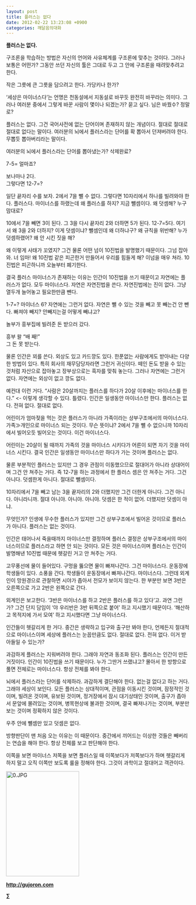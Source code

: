 ```yaml
---
layout: post
title: 플러스는 없다
date: 2012-02-22 13:23:08 +0900
categories: 깨달음의대화
---
```

  
**플러스는 없다.** 

구조론을 학습하는 방법은 자신의 언어와 사유체계를 구조론에 맞추는 것이다. 그러나 보통은 어떤가? 그동안 쓰던 자신의 툴은 그대로 두고 그 안에 구조론을 때려맞추려고 한다. 

작은 그릇에 큰 그릇을 담으려고 한다. 가당키나 한가? 

‘세상은 마이너스다’는 언명은 천동설에서 지동설로 바꾸듯 완전히 바꾸라는 의미다. 그러나 여러분 중에서 그렇게 바꾼 사람이 몇이나 되겠는가? 묻고 싶다. 님은 바꿨수? 정말로? 

플러스는 없다. 그건 국어사전에 없는 단어이며 존재하지 않는 개념이다. 절대로 절대로 절대로 없다는 말이다. 여러분의 뇌에서 플러스라는 단어를 확 뽑아서 던져버려야 한다. 무뽑듯 뽑아버리라는 말이다. 

여러분의 뇌에서 플러스라는 단어를 뽑아냈는가? 삭제완료? 

7-5= 얼마죠? 

  
보나마나 2다.  
그렇다면 12-7=? 

일단 끝자리 수를 보자. 2에서 7을 뺄 수 없다. 그렇다면 10자리에서 하나를 빌려와야 한다. 플러스다. 마이너스를 하랬는데 왜 플러스를 하지? 지금 뺄셈이다. 왜 덧셈해? 누구 맘대로? 

10에서 7을 빼면 3이 된다. 그 3을 다시 끝자리 2와 더하면 5가 된다. 12-7=5다. 여기서 왜 3을 2와 더하지? 이게 덧셈이냐? 뺄셈인데 왜 더하냐구? 왜 규칙을 위반해? 누가 덧셈하랬어? 왜 안 시킨 짓을 해? 

왜 이렇게 사태가 꼬였지? 그건 물론 어떤 넘이 10진법을 발명했기 때문이다. 그넘 잡아와. 너 임마! 왜 10진법 같은 피곤한거 만들어서 우리를 힘들게 해? 이넘을 매우 쳐라. 10진법은 피곤하니까 오늘부터 폐기한다. 

결국 플러스 마이너스가 존재하는 이유는 인간이 10진법을 쓰기 때문이고 자연에는 플러스가 없다. 모두 마이너스다. 자연은 자연진법을 쓴다. 자연진법에는 진이 없다. 그냥 열두개 늘어놓고 필요한만큼 뺀다. 

1-7=? 마이너스 6? 자연에는 그런거 없다. 자연은 뺄 수 있는 것을 빼고 못 빼는건 안 뺀다. 빠져야 빼지? 안빼지는걸 어떻게 빼냐고? 

놀부가 흥부집에 빌려준 돈 받으러 갔다. 

  
흥부 왈 “배 째!”   
그 돈 못 받는다. 

물론 인간은 꾀를 쓴다. 외상도 있고 카드깡도 있다. 한푼없는 사람에게도 받아내는 다양한 방법이 있다. 특히 회사의 재무담당자라면 그런거 귀신이다. 떼인 돈도 받을 수 있는 것처럼 자산으로 잡아놓고 장부상으로는 흑자를 맞춰 놓는다. 그러나 자연에는 그런거 없다. 자연에는 외상이 없고 깡도 없다. 

예컨대 이런 거다. “사람은 20살까지는 플러스를 하다가 20살 이후에는 마이너스를 한다.” <- 이렇게 생각할 수 있다. 틀렸다. 인간은 일생동안 마이너스만 한다. 플러스는 없다. 전혀 없다. 절대로 없다. 

어린이가 엄마젖을 먹는 것은 플러스가 아니라 가족이라는 상부구조에서의 마이너스다. 가족≫개인으로 마이너스 되는 것이다. 무슨 뜻이냐? 2에서 7을 뺄 수 없으니까 10자리에서 빌어오듯 빌어오는 것이다. 이건 마이너스다. 

어린이는 20살이 될 때까지 가족의 것을 마이너스 시키다가 어른이 되면 자기 것을 마이너스 시킨다. 결국 인간은 일생동안 마이너스만 하다가 가는 것이며 플러스는 없다. 

물론 부분적인 플러스는 있지만 그 경우 관점이 이동했으므로 절대어가 아니라 상대어이며 그건 안 쳐주는 거다. 즉 12-7을 하는 과정에서 한 플러스 셈은 안 쳐주는 거다. 그건 아니다. 덧셈한게 아니다. 절대로 뺄셈이다. 

10자리에서 7을 빼고 남는 3을 끝자리의 2와 더했지만 그건 더한게 아니다. 그건 아니다. 아니라니까. 절대 아니야. 아니야. 아니야. 덧셈은 한 적이 없어. 더했지만 덧셈이 아냐. 

무엇인가? 인생에 무수한 플러스가 있지만 그건 상부구조에서 빌어온 것이므로 플러스가 아니다. 플러스는 없는 것이다. 

인간은 태어나서 죽을때까지 마이너스만 결정하며 플러스 결정은 상부구조에서의 마이너스이므로 플러스라고 하면 안 되는 것이다. 모든 것은 마이너스이며 플러스는 인간이 발명해낸 10진법 때문에 헷갈린 거고 안 쳐주는 거다. 

고무풍선에 물이 들어있다. 구멍을 뚫으면 물이 빠져나간다. 그건 마이너스다. 운동장에 학생들이 있다. 소풍을 간다. 학생들이 운동장에서 빠져나간다. 마이너스다. 그런데 외계인이 망원경으로 관찰하면 시야가 좁아서 전모가 보이지 않는다. 한 부분만 보면 3반은 오른쪽으로 가고 2반은 왼쪽으로 간다. 

외계인은 보고한다. ‘3반은 마이너스를 하고 2반은 플러스를 하고 있다’고. 과연 그런가? 그건 단지 담임이 ‘야 우리반은 3반 뒤쪽으로 붙어’ 하고 지시했기 때문이다. ‘해산하고 목적지에 가서 모여’ 하고 지시했다면 그냥 마이너스다. 

인간들이 헷갈리게 한 거다. 중간은 생략하고 입구와 출구만 봐야 한다, 언제든지 절대적으로 마이너스이며 세상에 플러스는 눈꼽만큼도 없다. 절대로 없다. 전혀 없다. 이거 받아들일 수 있는가? 

과감하게 플러스는 지워버려야 한다. 그래야 자연과 동조화 된다. 플러스는 인간이 만든 거짓이다. 인간이 10진법을 쓰기 때문이다. 누가 그딴거 쓰랬냐고? 몰아서 한 방향으로 풀면 전체로는 마이너스다. 항상 전체를 봐야 한다. 

뇌에서 플러스라는 단어를 삭제하라. 과감하게 결단해야 한다. 없는걸 없다고 하는 거다. 그래야 세상이 보인다. 모든 플러스는 상대적이며, 관점을 이동시킨 것이며, 잠정적인 것이며, 빌려온 것이며, 유보된 것이며, 정거장에서 잠시 대기상태인 것이며, 출구가 좁아서 문앞에 몰려있는 것이며, 병목현상에 불과한 것이며, 결국 빠져나가는 것이며, 부분만 보는 것이며 정확하지 않은 것이다. 

우주 안에 뺄셈만 있고 덧셈은 없다. 

방향판단이 맨 처음 오는 이유는 이 때문이다. 중간에서 끼어드는 이상한 것들은 빼버리는 연습을 해야 한다. 항상 전체를 보고 판단해야 한다. 


  




이쪽을 보면 마이너스 저쪽을 보면 플러스일 때 이쪽보다가 저쪽보다가 하며 헷갈리게 하지 말고 오직 이쪽만 보도록 룰을 정해야 한다. 그것이 과학이고 절대어고 객관이다.

  


  






<a href="?mid=book_minus&act=dispBoardWrite" target="_self"><img alt="0.JPG" src="assets/attach/images/198/668/222/0.JPG" width="200" height="287" /> </a>


  






**http://gujoron.com**  


**∑**
